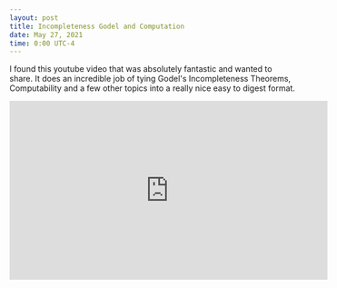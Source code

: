 ```yaml
---
layout: post
title: Incompleteness Godel and Computation
date: May 27, 2021
time: 0:00 UTC-4
---
```


I found this youtube video that was absolutely fantastic and wanted to share. It does an incredible job of tying Godel's Incompleteness Theorems, Computability and a few other topics into a really nice easy to digest format.

<center>
<iframe display="block" width="560" height="315" src="https://www.youtube.com/embed/HeQX2HjkcNo" title="YouTube video player" frameborder="0" allow="accelerometer; autoplay; clipboard-write; encrypted-media; gyroscope; picture-in-picture" allowfullscreen></iframe>
</center>
